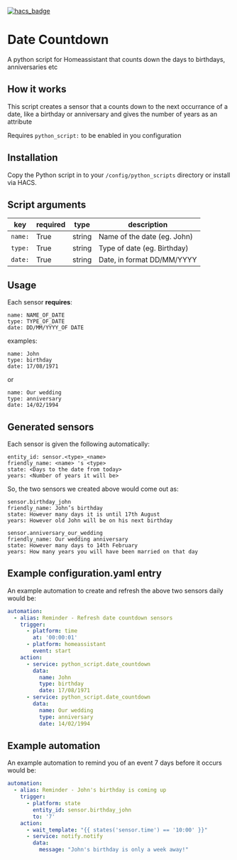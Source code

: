 [![hacs_badge](https://img.shields.io/badge/HACS-Default-orange.svg?style=for-the-badge)](https://github.com/custom-components/hacs)

# Date Countdown
A python script for Homeassistant that counts down the days to birthdays, anniversaries etc

## How it works
This script creates a sensor that a counts down to the next occurrance of a date, like a birthday or anniversary and gives the number of years as an attribute

Requires `python_script:` to be enabled in you configuration

## Installation
Copy the Python script in to your `/config/python_scripts` directory or install via HACS.

## Script arguments
key | required | type | description
-- | -- | -- | --
`name:` | True | string | Name of the date (eg. John)
`type:` | True | string | Type of date (eg. Birthday)
`date:` | True | string | Date, in format DD/MM/YYYY

## Usage
Each sensor **requires**:

```
name: NAME_OF_DATE
type: TYPE_OF_DATE
date: DD/MM/YYYY_OF DATE
```

examples:

```
name: John
type: birthday
date: 17/08/1971
```

or

```
name: Our wedding
type: anniversary
date: 14/02/1994
```

## Generated sensors
Each sensor is given the following automatically:

```
entity_id: sensor.<type>_<name>
friendly_name: <name> 's <type>
state: <Days to the date from today>
years: <Number of years it will be>
```

So, the two sensors we created above would come out as:

```
sensor.birthday_john
friendly_name: John’s birthday
state: However many days it is until 17th August
years: However old John will be on his next birthday

sensor.anniversary_our_wedding
friendly_name: Our wedding anniversary
state: However many days to 14th February
years: How many years you will have been married on that day
```

## Example configuration.yaml entry
An example automation to create and refresh the above two sensors daily would be:

```yaml
automation:
  - alias: Reminder - Refresh date countdown sensors
    trigger:
      - platform: time
        at: '00:00:01'
      - platform: homeassistant
        event: start
    action:
      - service: python_script.date_countdown
        data:
          name: John
          type: birthday
          date: 17/08/1971
      - service: python_script.date_countdown
        data:
          name: Our wedding
          type: anniversary
          date: 14/02/1994
```

## Example automation
An example automation to remind you of an event 7 days before it occurs would be:

```yaml
automation:
  - alias: Reminder - John's birthday is coming up
    trigger:
      - platform: state
        entity_id: sensor.birthday_john
        to: '7'
    action:
      - wait_template: "{{ states('sensor.time') == '10:00' }}"
      - service: notify.notify
        data:
          message: "John's birthday is only a week away!"
```

